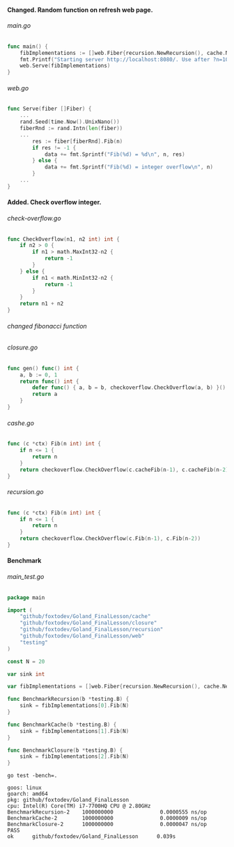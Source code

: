 
#### Changed. Random function on refresh web page.
###### main.go

```go
func main() {
	fibImplementations := []web.Fiber{recursion.NewRecursion(), cache.NewCache(), closure.NewClosure()}
	fmt.Printf("Starting server http://localhost:8080/. Use after ?n=10&n=20")
	web.Serve(fibImplementations)
}
```

###### web.go

```go
func Serve(fiber []Fiber) {
    ...
    rand.Seed(time.Now().UnixNano())
    fiberRnd := rand.Intn(len(fiber))
    ...
        res := fiber[fiberRnd].Fib(n)
		if res != -1 {
			data += fmt.Sprintf("Fib(%d) = %d\n", n, res)
		} else {
			data += fmt.Sprintf("Fib(%d) = integer overflow\n", n)
		}
    ...
}
```

#### Added. Check overflow integer.
###### check-overflow.go

```go
func CheckOverflow(n1, n2 int) int {
	if n2 > 0 {
		if n1 > math.MaxInt32-n2 {
			return -1
		}
	} else {
		if n1 < math.MinInt32-n2 {
			return -1
		}
	}
	return n1 + n2
}
```

###### changed fibonacci function
###### closure.go

```go
func gen() func() int {
	a, b := 0, 1
	return func() int {
		defer func() { a, b = b, checkoverflow.CheckOverflow(a, b) }()
		return a
	}
}
```

###### cashe.go

```go
func (c *ctx) Fib(n int) int {
	if n <= 1 {
		return n
	}
	return checkoverflow.CheckOverflow(c.cacheFib(n-1), c.cacheFib(n-2))
}
```

###### recursion.go

```go
func (c *ctx) Fib(n int) int {
	if n <= 1 {
		return n
	}
	return checkoverflow.CheckOverflow(c.Fib(n-1), c.Fib(n-2))
}
```

#### Benchmark
###### main_test.go

```go
package main

import (
	"github/foxtodev/Goland_FinalLesson/cache"
	"github/foxtodev/Goland_FinalLesson/closure"
	"github/foxtodev/Goland_FinalLesson/recursion"
	"github/foxtodev/Goland_FinalLesson/web"
	"testing"
)

const N = 20

var sink int

var fibImplementations = []web.Fiber{recursion.NewRecursion(), cache.NewCache(), closure.NewClosure()}

func BenchmarkRecursion(b *testing.B) {
	sink = fibImplementations[0].Fib(N)
}

func BenchmarkCache(b *testing.B) {
	sink = fibImplementations[1].Fib(N)
}

func BenchmarkClosure(b *testing.B) {
	sink = fibImplementations[2].Fib(N)
}
```
``
go test -bench=.
``
```
goos: linux
goarch: amd64
pkg: github/foxtodev/Goland_FinalLesson
cpu: Intel(R) Core(TM) i7-7700HQ CPU @ 2.80GHz
BenchmarkRecursion-2    1000000000               0.0000555 ns/op
BenchmarkCache-2        1000000000               0.0000009 ns/op
BenchmarkClosure-2      1000000000               0.0000047 ns/op
PASS
ok      github/foxtodev/Goland_FinalLesson      0.039s
```

<br />

